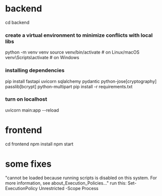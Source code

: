# backend
cd backend
### create a virtual environment to minimize conflicts with local libs
python -m venv venv
source venv/bin/activate  # on Linux/macOS
venv\Scripts\activate     # on Windows
### installing dependencies
pip install fastapi uvicorn sqlalchemy pydantic python-jose[cryptography] passlib[bcrypt] python-multipart
pip install -r requirements.txt
### turn on localhost
uvicorn main:app --reload

# frontend
cd frontend
npm install
npm start

# some fixes
"cannot be loaded because running scripts is disabled on this system. For more information, see about_Execution_Policies..."
run this:
Set-ExecutionPolicy Unrestricted -Scope Process